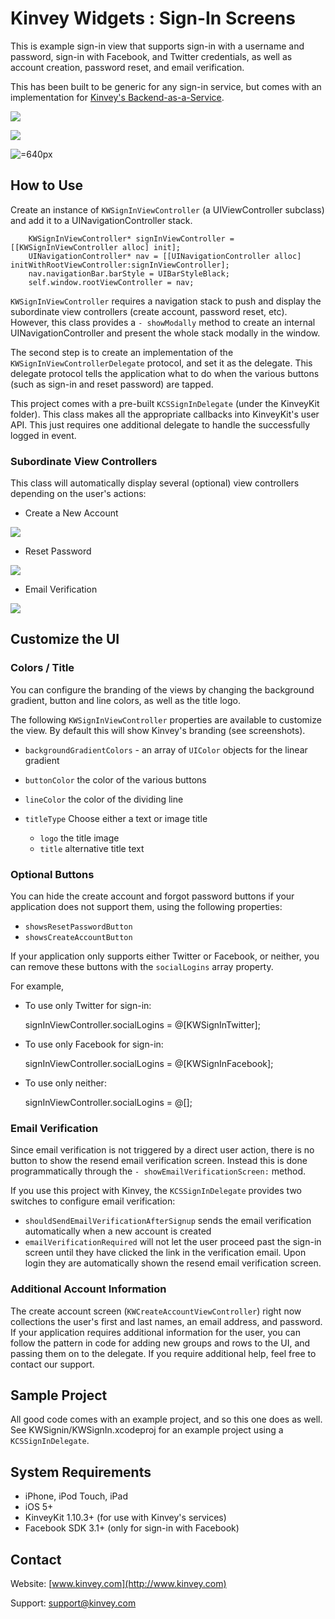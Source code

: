 Kinvey Widgets : Sign-In Screens
=====
This is example sign-in view that supports sign-in with a username and password, sign-in with Facebook, and Twitter credentials, as well as account creation, password reset, and email verification.  

This has been built to be generic for any sign-in service, but comes with an implementation for [Kinvey's Backend-as-a-Service](http://www.kinvey.com).

![](https://raw.github.com/KinveyApps/KinveyWidgets/master/doc/assets/KWSignInViewController_screenshot.png)

![](https://raw.github.com/KinveyApps/KinveyWidgets/master/doc/assets/KWSignInViewController_landscape_screenshot.png)

![=640px](https://raw.github.com/KinveyApps/KinveyWidgets/master/doc/assets/KWSignInViewController_ipad_screenshot.png)


## How to Use
Create an instance of `KWSignInViewController` (a UIViewController subclass) and add it to a UINavigationController stack. 

        KWSignInViewController* signInViewController = [[KWSignInViewController alloc] init];
        UINavigationController* nav = [[UINavigationController alloc] initWithRootViewController:signInViewController];
        nav.navigationBar.barStyle = UIBarStyleBlack;
        self.window.rootViewController = nav;

`KWSignInViewController` requires a navigation stack to push and display the subordinate view controllers (create account, password reset, etc). However, this class provides a `- showModally` method to create an internal UINavigationController and present the whole stack modally in the window. 

The second step is to create an implementation of the `KWSignInViewControllerDelegate` protocol, and set it as the delegate. This delegate protocol tells the application what to do when the various buttons (such as sign-in and reset password) are tapped. 

This project comes with a pre-built `KCSSignInDelegate` (under the KinveyKit folder). This class makes all the appropriate callbacks into KinveyKit's user API. This just requires one additional delegate to handle the successfully logged in event. 
### Subordinate View Controllers
This class will automatically display several (optional) view controllers depending on the user's actions:

* Create a New Account

![](https://raw.github.com/KinveyApps/KinveyWidgets/master/doc/assets/KWCreateAccountViewController_screenshot.png)

* Reset Password

![](https://raw.github.com/KinveyApps/KinveyWidgets/master/doc/assets/KWResetPasswordViewController_screenshot.png)


* Email Verification

![](https://raw.github.com/KinveyApps/KinveyWidgets/master/doc/assets/KWResendEmailVerificationController_snapshot.png)

## Customize the UI
### Colors / Title
You can configure the branding of the views by changing the background gradient, button and line colors, as well as the title logo.

The following `KWSignInViewController` properties are available to customize the view. By default this will show Kinvey's branding (see screenshots).
* `backgroundGradientColors` - an array of `UIColor` objects for the linear gradient
* `buttonColor` the color of the various buttons
* `lineColor` the color of the dividing line

* `titleType` Choose either a text or image title
    * `logo` the title image
    * `title` alternative title text

### Optional Buttons
You can hide the create account and forgot password buttons if your application does not support them, using the following properties:
* `showsResetPasswordButton`
* `showsCreateAccountButton`

If your application only supports either Twitter or Facebook, or neither, you can remove these buttons with the `socialLogins` array property.

For example,

* To use only Twitter for sign-in: 

    signInViewController.socialLogins = @[KWSignInTwitter];

* To use only Facebook for sign-in: 

    signInViewController.socialLogins = @[KWSignInFacebook];
    
* To use only neither: 

    signInViewController.socialLogins = @[];

### Email Verification
Since email verification is not triggered by a direct user action, there is no button to show the resend email verification screen. Instead this is done programmatically through the `- showEmailVerificationScreen:` method. 

If you use this project with Kinvey, the `KCSSignInDelegate` provides two switches to configure email verification:
* `shouldSendEmailVerificationAfterSignup` sends the email verification automatically when a new account is created
* `emailVerificationRequired` will not let the user proceed past the sign-in screen until they have clicked the link in the verification email. Upon login they are automatically shown the resend email verification screen.

### Additional Account Information
The create account screen (`KWCreateAccountViewController`) right now collections the user's first and last names, an email address, and password. If your application requires additional information for the user, you can follow the pattern in code for adding new groups and rows to the UI, and passing them on to the delegate. If you require additional help, feel free to contact our support. 

## Sample Project
All good code comes with an example project, and so this one does as well. See KWSignin/KWSignIn.xcodeproj for an example project using a `KCSSignInDelegate`.

## System Requirements
* iPhone, iPod Touch, iPad
* iOS 5+
* KinveyKit 1.10.3+ (for use with Kinvey's services)
* Facebook SDK 3.1+ (only for sign-in with Facebook)

## Contact
Website: [www.kinvey.com](http://www.kinvey.com)

Support: [support@kinvey.com](http://docs.kinvey.com/mailto:support@kinvey.com)